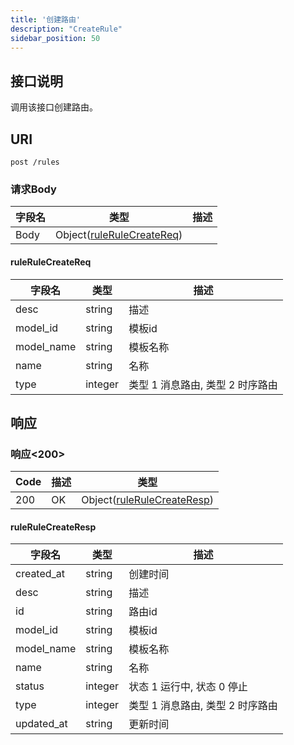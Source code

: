 ```yaml
---
title: '创建路由'
description: "CreateRule"
sidebar_position: 50
---
```

## 接口说明
调用该接口创建路由。

## URI

```
post /rules
```


### 请求Body
| 字段名 | 类型 | 描述 |
| ----------- | ------ | ------ |
| Body | Object([ruleRuleCreateReq](#ruleRuleCreateReq)) |  |

#### ruleRuleCreateReq

| 字段名 | 类型 | 描述 |
| ---- | ---- | ----------- | 
| desc | string | 描述 | 
| model_id | string | 模板id | 
| model_name | string | 模板名称 | 
| name | string | 名称 | 
| type | integer | 类型 1 消息路由, 类型 2 时序路由 |







## 响应


### 响应<200>
| Code | 描述 | 类型 |
| ---- | ----------- | ------ | 
| 200 | OK | Object([ruleRuleCreateResp](#ruleRuleCreateResp)) |

#### ruleRuleCreateResp

| 字段名 | 类型 | 描述 |
| ---- | ---- | ----------- | 
| created_at | string | 创建时间 | 
| desc | string | 描述 | 
| id | string | 路由id | 
| model_id | string | 模板id | 
| model_name | string | 模板名称 | 
| name | string | 名称 | 
| status | integer | 状态 1 运行中, 状态 0 停止 | 
| type | integer | 类型 1 消息路由, 类型 2 时序路由 | 
| updated_at | string | 更新时间 |










